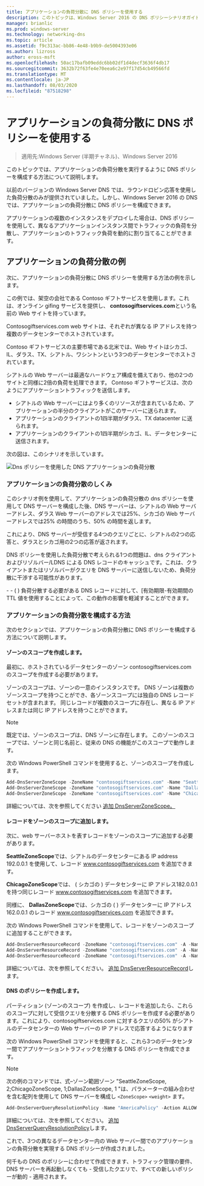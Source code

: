 ```yaml
---
title: アプリケーションの負荷分散に DNS ポリシーを使用する
description: このトピックは、Windows Server 2016 の DNS ポリシーシナリオガイドに含まれています。
manager: brianlic
ms.prod: windows-server
ms.technology: networking-dns
ms.topic: article
ms.assetid: f9c313ac-bb86-4e48-b9b9-de5004393e06
ms.author: lizross
author: eross-msft
ms.openlocfilehash: 50ac17bafb09eddc6bb02df1d4decf3636f4db17
ms.sourcegitcommit: 3632b72f63fe4e70eea6c2e97f17d54cb49566fd
ms.translationtype: MT
ms.contentlocale: ja-JP
ms.lasthandoff: 08/03/2020
ms.locfileid: "87518298"
---
```

# <a name="use-dns-policy-for-application-load-balancing"></a>アプリケーションの負荷分散に DNS ポリシーを使用する

>適用先:Windows Server (半期チャネル)、Windows Server 2016

このトピックでは、アプリケーションの負荷分散を実行するように DNS ポリシーを構成する方法について説明します。

以前のバージョンの Windows Server DNS では、ラウンドロビン応答を使用した負荷分散のみが提供されていました。しかし、Windows Server 2016 の DNS では、アプリケーションの負荷分散に DNS ポリシーを構成できます。

アプリケーションの複数のインスタンスをデプロイした場合は、DNS ポリシーを使用して、異なるアプリケーションインスタンス間でトラフィックの負荷を分散し、アプリケーションのトラフィック負荷を動的に割り当てることができます。

## <a name="example-of-application-load-balancing"></a>アプリケーションの負荷分散の例

次に、アプリケーションの負荷分散に DNS ポリシーを使用する方法の例を示します。

この例では、架空の会社である Contoso ギフトサービスを使用します。これは、オンライン gifing サービスを提供し、 **contosogiftservices.com**という名前の Web サイトを持っています。

Contosogiftservices.com web サイトは、それぞれが異なる IP アドレスを持つ複数のデータセンターでホストされています。

Contoso ギフトサービスの主要市場である北米では、Web サイトはシカゴ、IL、ダラス、TX、シアトル、ワシントンという3つのデータセンターでホストされています。

シアトルの Web サーバーは最適なハードウェア構成を備えており、他の2つのサイトと同様に2倍の負荷を処理できます。 Contoso ギフトサービスは、次のようにアプリケーショントラフィックを送信します。

- シアトルの Web サーバーにはより多くのリソースが含まれているため、アプリケーションの半分のクライアントがこのサーバーに送られます。
- アプリケーションのクライアントの1四半期がダラス、TX datacenter に送られます。
- アプリケーションのクライアントの1四半期がシカゴ、IL、データセンターに送信されます。

次の図は、このシナリオを示しています。

![Dns ポリシーを使用した DNS アプリケーションの負荷分散](../../media/Dns-App-Lb/dns-app-lb.jpg)


### <a name="how-application-load-balancing-works"></a>アプリケーションの負荷分散のしくみ

このシナリオ例を使用して、アプリケーションの負荷分散の dns ポリシーを使用して DNS サーバーを構成した後、DNS サーバーは、シアトルの Web サーバーアドレス、ダラス Web サーバーのアドレスでは25%、シカゴの Web サーバーアドレスでは25% の時間のうち、50% の時間を返します。

これにより、DNS サーバーが受信する4つのクエリごとに、シアトルの2つの応答と、ダラスとシカゴ用の2つの応答が返されます。

DNS ポリシーを使用した負荷分散で考えられる1つの問題は、dns クライアントおよびリゾルバー/LDNS による DNS レコードのキャッシュです。これは、クライアントまたはリゾルバーがクエリを DNS サーバーに送信しないため、負荷分散に干渉する可能性があります。

\- \- \( \) 負荷分散する必要がある DNS レコードに対して、[有効期限-有効期間の TTL 値を使用することによって、この動作の影響を軽減することができます。

### <a name="how-to-configure-application-load-balancing"></a>アプリケーションの負荷分散を構成する方法

次のセクションでは、アプリケーションの負荷分散に DNS ポリシーを構成する方法について説明します。

#### <a name="create-the-zone-scopes"></a>ゾーンのスコープを作成します。

最初に、ホストされているデータセンターのゾーン contosogiftservices.com のスコープを作成する必要があります。

ゾーンのスコープは、ゾーンの一意のインスタンスです。 DNS ゾーンは複数のゾーンスコープを持つことができ、各ゾーンスコープには独自の DNS レコードセットが含まれます。 同じレコードが複数のスコープに存在し、異なる IP アドレスまたは同じ IP アドレスを持つことができます。

>[!NOTE]
>既定では、ゾーンのスコープは、DNS ゾーンに存在します。 このゾーンのスコープでは、ゾーンと同じ名前と、従来の DNS の機能がこのスコープで動作します。

次の Windows PowerShell コマンドを使用すると、ゾーンのスコープを作成します。

```powershell
Add-DnsServerZoneScope -ZoneName "contosogiftservices.com" -Name "SeattleZoneScope"
Add-DnsServerZoneScope -ZoneName "contosogiftservices.com" -Name "DallasZoneScope"
Add-DnsServerZoneScope -ZoneName "contosogiftservices.com" -Name "ChicagoZoneScope"
```

詳細については、次を参照してください [追加 DnsServerZoneScope。](https://docs.microsoft.com/powershell/module/dnsserver/add-dnsserverzonescope?view=win10-ps)

#### <a name="add-records-to-the-zone-scopes"></a><a name="bkmk_records"></a>レコードをゾーンのスコープに追加します。

次に、web サーバーホストを表すレコードをゾーンのスコープに追加する必要があります。

**SeattleZoneScope**では、シアトルのデータセンターにある IP address 192.0.0.1 を使用して、レコード www.contosogiftservices.com を追加できます。

**ChicagoZoneScope**では、 \( シカゴの \) データセンターに IP アドレス182.0.0.1 を持つ同じレコード www.contosogiftservices.com を追加できます。

同様に、 **DallasZoneScope**では、シカゴの \( \) データセンターに IP アドレス162.0.0.1 のレコード www.contosogiftservices.com を追加できます。

次の Windows PowerShell コマンドを使用して、レコードをゾーンのスコープに追加することができます。

```powershell
Add-DnsServerResourceRecord -ZoneName "contosogiftservices.com" -A -Name "www" -IPv4Address "192.0.0.1" -ZoneScope "SeattleZoneScope"
Add-DnsServerResourceRecord -ZoneName "contosogiftservices.com" -A -Name "www" -IPv4Address "182.0.0.1" -ZoneScope "ChicagoZoneScope"
Add-DnsServerResourceRecord -ZoneName "contosogiftservices.com" -A -Name "www" -IPv4Address "162.0.0.1" -ZoneScope "DallasZoneScope"
```

詳細については、次を参照してください。 [追加 DnsServerResourceRecord](https://docs.microsoft.com/powershell/module/dnsserver/add-dnsserverresourcerecord?view=win10-ps)します。

#### <a name="create-the-dns-policies"></a><a name="bkmk_policies"></a>DNS のポリシーを作成します。

パーティション (ゾーンのスコープ) を作成し、レコードを追加したら、これらのスコープに対して受信クエリを分散する DNS ポリシーを作成する必要があります。これにより、contosogiftservices.com に対するクエリの50% がシアトルのデータセンターの Web サーバーの IP アドレスで応答するようになります

次の Windows PowerShell コマンドを使用すると、これら3つのデータセンター間でアプリケーショントラフィックを分散する DNS ポリシーを作成できます。

>[!NOTE]
>次の例のコマンドでは、式–ゾーン範囲ゾーン "SeattleZoneScope, 2;ChicagoZoneScope, 1;DallasZoneScope, 1 "は、パラメーターの組み合わせを含む配列を使用して DNS サーバーを構成し `<ZoneScope>` `<weight>` ます。

```powershell
Add-DnsServerQueryResolutionPolicy -Name "AmericaPolicy" -Action ALLOW -ZoneScope "SeattleZoneScope,2;ChicagoZoneScope,1;DallasZoneScope,1" -ZoneName "contosogiftservices.com"
```

詳細については、次を参照してください。 [追加 DnsServerQueryResolutionPolicy](https://docs.microsoft.com/powershell/module/dnsserver/add-dnsserverqueryresolutionpolicy?view=win10-ps)します。

これで、3つの異なるデータセンター内の Web サーバー間でのアプリケーションの負荷分散を実現する DNS ポリシーが作成されました。

何千もの DNS のポリシーに合わせて作成できます、トラフィック管理の要件、DNS サーバーを再起動しなくても - 受信したクエリで、すべての新しいポリシーが動的 - 適用されます。

